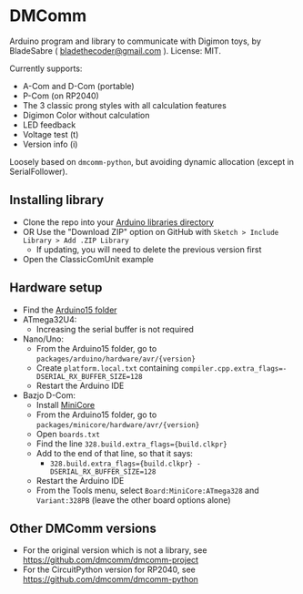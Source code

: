 # DMComm

Arduino program and library to communicate with Digimon toys, by BladeSabre ( bladethecoder@gmail.com ). License: MIT.

Currently supports:
* A-Com and D-Com (portable)
* P-Com (on RP2040)
* The 3 classic prong styles with all calculation features
* Digimon Color without calculation
* LED feedback
* Voltage test (t)
* Version info (i)

Loosely based on `dmcomm-python`, but avoiding dynamic allocation (except in SerialFollower).

## Installing library
* Clone the repo into your [Arduino libraries directory](https://docs.arduino.cc/software/ide-v1/tutorials/installing-libraries#manual-installation)
* OR Use the "Download ZIP" option on GitHub with `Sketch > Include Library > Add .ZIP Library`
  * If updating, you will need to delete the previous version first
* Open the ClassicComUnit example

## Hardware setup
* Find the [Arduino15 folder](https://support.arduino.cc/hc/en-us/articles/360018448279-Open-the-Arduino15-folder)
* ATmega32U4:
  * Increasing the serial buffer is not required
* Nano/Uno:
  * From the Arduino15 folder, go to `packages/arduino/hardware/avr/{version}`
  * Create `platform.local.txt` containing `compiler.cpp.extra_flags=-DSERIAL_RX_BUFFER_SIZE=128`
  * Restart the Arduino IDE
* Bazjo D-Com:
  * Install [MiniCore](https://github.com/MCUdude/MiniCore#how-to-install)
  * From the Arduino15 folder, go to `packages/minicore/hardware/avr/{version}`
  * Open `boards.txt`
  * Find the line `328.build.extra_flags={build.clkpr}`
  * Add to the end of that line, so that it says:
     * `328.build.extra_flags={build.clkpr} -DSERIAL_RX_BUFFER_SIZE=128`
  * Restart the Arduino IDE
  * From the Tools menu, select `Board:MiniCore:ATmega328` and `Variant:328PB` (leave the other board options alone)

## Other DMComm versions
* For the original version which is not a library, see https://github.com/dmcomm/dmcomm-project
* For the CircuitPython version for RP2040, see https://github.com/dmcomm/dmcomm-python
